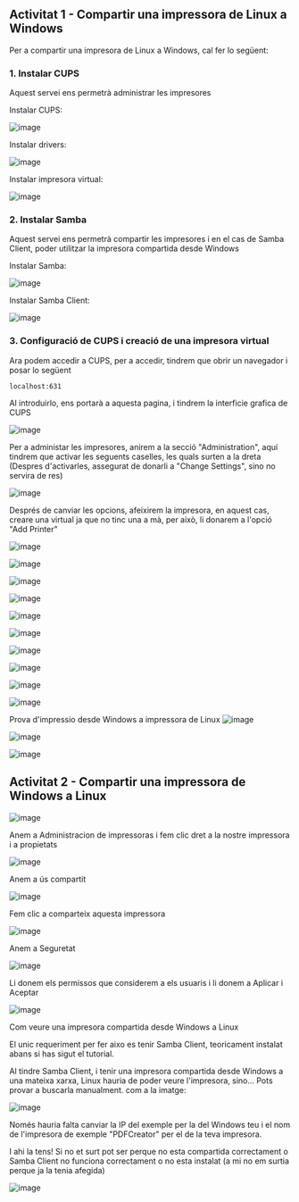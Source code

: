 ## Activitat 1 - Compartir una impressora de Linux a Windows

Per a compartir una impresora de Linux a Windows, cal fer lo següent:


### **1. Instalar CUPS**

Aquest servei ens permetrà administrar les impresores

Instalar CUPS:

![image](https://github.com/user-attachments/assets/f3230ca4-6054-4a30-ae51-bb761ad16444)

Instalar drivers:

![image](https://github.com/user-attachments/assets/12bc4e35-91d2-4cfc-b698-7736ab566f3f)

Instalar impresora virtual:

![image](https://github.com/user-attachments/assets/a4baaafd-87f1-4b5a-a1a9-b3bb9cea711d)

### **2. Instalar Samba**

Aquest servei ens permetrà compartir les impresores i en el cas de Samba Client, poder utilitzar la impresora compartida desde Windows

Instalar Samba:

![image](https://github.com/user-attachments/assets/c7dd36db-6318-4627-9b3e-214085170a81)

Instalar Samba Client:

![image](https://github.com/user-attachments/assets/e47b56ae-d4a4-4991-b1ab-4bf22d85e73d)

### **3. Configuració de CUPS i creació de una impresora virtual**

Ara podem accedir a CUPS, per a accedir, tindrem que obrir un navegador i posar lo següent

```
localhost:631
```

Al introduirlo, ens portarà a aquesta pagina, i tindrem la interficie grafica de CUPS

![image](https://github.com/user-attachments/assets/edd71f96-37ec-447f-b1e2-7847333c5751)

Per a administar les impresores, anirem a la secció "Administration", aquí tindrem que activar les seguents caselles, les quals surten a la dreta (Despres d'activarles, assegurat de donarli a "Change Settings", sino no servira de res)

![image](https://github.com/user-attachments/assets/4e85ebc0-69a8-4138-9542-dab473af7550)

Després de canviar les opcions, afeixirem la impresora, en aquest cas, creare una virtual ja que no tinc una a mà, per això, li donarem a l'opció "Add Printer"

![image](https://github.com/user-attachments/assets/207f1250-6d47-46fb-89b9-626e4ee80e57)



![image](https://github.com/user-attachments/assets/f5fce0fd-fdd5-462a-a908-4b3f36275a73)

![image](https://github.com/user-attachments/assets/9e27334a-57d2-4749-bcfa-2b3f833933be)

![image](https://github.com/user-attachments/assets/14d22027-4b44-4b36-8669-4c46fe1fc5b6)

![image](https://github.com/user-attachments/assets/9094f854-9a91-4acc-ba93-eb5642973088)

![image](https://github.com/user-attachments/assets/0873de7a-4c3f-457c-8c4b-7b25fb33c911)

![image](https://github.com/user-attachments/assets/0d561a2c-39d3-4453-82ed-a8783a99e297)

![image](https://github.com/user-attachments/assets/4fda3534-c3fc-4382-9e98-1db338b1a997)

![image](https://github.com/user-attachments/assets/4d4feb78-4960-4250-b6d1-48ab642fa75a)

![image](https://github.com/user-attachments/assets/a68d19e3-36b1-47cc-9811-995f8f10728b)

Prova d'impressio desde Windows a impressora de Linux
![image](https://github.com/user-attachments/assets/d4f2e860-819b-4671-9be6-0050c8738da2)

![image](https://github.com/user-attachments/assets/1403f3d3-db57-4c73-ae1c-d8ffd10b5618)

![image](https://github.com/user-attachments/assets/452e0a5a-3e79-4a4c-b540-e89b5749de21)


## Activitat 2 - Compartir una impressora de Windows a Linux

![image](https://github.com/user-attachments/assets/7a42e8ff-31e5-45ea-aef7-c8185fd57e3b)

Anem a Administracion de impressoras i fem clic dret a la nostre impressora i a propietats

![image](https://github.com/user-attachments/assets/66c31432-29b7-457f-b1c9-09ab7fe4e89b)

Anem a ús compartit

![image](https://github.com/user-attachments/assets/5ea53233-54ce-49d1-bbac-f54da89d9b31)

Fem clic a comparteix aquesta impressora

![image](https://github.com/user-attachments/assets/36d7affd-b981-40e4-a713-0d1060637d13)

Anem a Seguretat

![image](https://github.com/user-attachments/assets/e33c86d3-677f-42b7-b9e0-eba96d338821)

Li donem els permissos que considerem a els usuaris i li donem a Aplicar i Aceptar

![image](https://github.com/user-attachments/assets/f93f9061-694e-4c7d-b5cd-ecacfae48266)

Com veure una impresora compartida desde Windows a Linux

El unic requeriment per fer aixo es tenir Samba Client, teoricament instalat abans si has sigut el tutorial.

Al tindre Samba Client, i tenir una impresora compartida desde Windows a una mateixa xarxa, Linux hauria de poder veure l'impresora, sino... Pots provar a buscarla manualment. com a la imatge:

![image](https://github.com/user-attachments/assets/12d32310-ee7e-4ccf-99a7-13f3fec2a5fb)

Només hauria falta canviar la IP del exemple per la del Windows teu i el nom de l'impresora de exemple "PDFCreator" per el de la teva impresora.

I ahi la tens! Si no et surt pot ser perque no esta compartida correctament o Samba Client no funciona correctament o no esta instalat (a mi no em surtia perque ja la tenia afegida)

![image](https://github.com/user-attachments/assets/42c38f32-2002-4bc5-aeed-bc0ba55d4e12)


